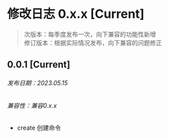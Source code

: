 # 修改日志 0.x.x [Current]

> 次版本：每季度发布一次，向下兼容的功能性新增  
> 修订版本：根据实际情况发布，向下兼容的问题修正

## 0.0.1 [Current]
###### 发布日期：2023.05.15
###### 兼容性：兼容0.x.x

+ create 创建命令
